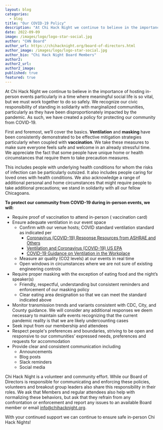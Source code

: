 ```yaml
---
layout: blog
categories: 
  - blog
title: "Our COVID-19 Policy"
description: "At Chi Hack Night we continue to believe in the importance of hosting in-person events particularly in a time where meaningful social life is so vital, but we must work together to do so safely. We recognize our civic responsibility of standing in solidarity with marginalized communities, particularly as they have been disproportionately impacted by the pandemic. As such, we have created a policy for protecting our community from COVID-19."
date: 2022-09-09
image: /images/logo/logo-star-social.jpg
author: "CHN Board"
author_url: https://chihacknight.org/board-of-directors.html
author_image: /images/logo/logo-star-social.jpg
author_bio: "Chi Hack Night Board Members"
author2: 
author2_url:
author2_image: 
published: true
featured: true
---
```


At Chi Hack Night we continue to believe in the importance of hosting in-person events particularly in a time where meaningful social life is so vital, but we must work together to do so safely. We recognize our civic responsibility of standing in solidarity with marginalized communities, particularly as they have been disproportionately impacted by the pandemic. As such, we have created a policy for protecting our community from  COVID-19.

First and foremost, we’ll cover the basics. **Ventilation** and **masking** have been consistently demonstrated to be effective mitigation strategies particularly when coupled with **vaccination**. We take these measures to make sure everyone feels safe and welcome in an already stressful time. We appreciate the fact that some people have unique home or health circumstances that require them to take precaution measures. 

This includes people with underlying health conditions for whom the risks of infection can be particularly outsized. It also includes people caring for loved ones with health conditions. We also acknowledge a range of additional personal and home circumstances that might require people to take additional precautions; we stand in solidarity with all our fellow Chicagoans.

**To protect our community from COVID-19 during in-person events, we will:**

* Require proof of vaccination to attend in-person ( vaccination card)
* Ensure adequate ventilation in our event space
    * Confirm with our venue hosts; COVID standard ventilation standard as indicated per
        * [Coronavirus (COVID-19) Response Resources from ASHRAE and Others](https://www.ashrae.org/technical-resources/resources)
        * [Ventilation and Coronavirus (COVID-19) US EPA](https://www.epa.gov/coronavirus/ventilation-and-coronavirus-covid-19)
        * [COVID-19 Guidance on Ventilation in the Workplace](https://www.osha.gov/sites/default/files/publications/OSHA4103.pdf) 
    * Measure air quality (CO2 levels) at our events in real time
    * Open windows in circumstances where we are not sure of existing engineering controls
* Require proper masking with the exception of eating food and the night’s speaker(s)
    * Friendly, respectful, understanding but consistent reminders and enforcement of our masking policy
    * Clear eating area designation so that we can meet the standard indicated above
* Monitor transmission trends and variants consistent with CDC, City, and County guidance. We will consider any additional responses we deem necessary to maintain safe events recognizing that the current pandemic reality is that we are likely undercounting cases
* Seek input from our membership and attendees
* Respect people's preferences and boundaries, striving to be open and responsive to our communities’ expressed needs, preferences and requests for accommodation 
* Provide clear and consistent communication including
    * Announcements
    * Blog posts
    * Slack reminders
    * Social media

Chi Hack Night is a volunteer and community effort. While our Board of Directors is responsible for communicating and enforcing these policies, volunteers and breakout group leaders also share this responsibility in their roles. We ask that Members and regular attendees also help with normalizing these behaviors, but ask that they refrain from any confrontation or enforcement and report any issues to an available Board member or email [info@chihacknight.org](mailto:info@chihacknight.org).

With your continued support we can continue to ensure safe in-person Chi Hack Nights!
